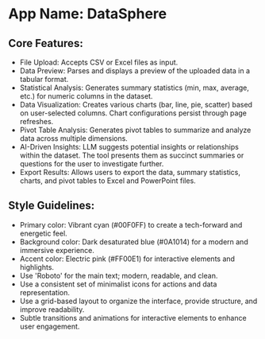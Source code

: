 # **App Name**: DataSphere

## Core Features:

- File Upload: Accepts CSV or Excel files as input.
- Data Preview: Parses and displays a preview of the uploaded data in a tabular format.
- Statistical Analysis: Generates summary statistics (min, max, average, etc.) for numeric columns in the dataset.
- Data Visualization: Creates various charts (bar, line, pie, scatter) based on user-selected columns. Chart configurations persist through page refreshes.
- Pivot Table Analysis: Generates pivot tables to summarize and analyze data across multiple dimensions.
- AI-Driven Insights: LLM suggests potential insights or relationships within the dataset. The tool presents them as succinct summaries or questions for the user to investigate further.
- Export Results: Allows users to export the data, summary statistics, charts, and pivot tables to Excel and PowerPoint files.

## Style Guidelines:

- Primary color: Vibrant cyan (#00F0FF) to create a tech-forward and energetic feel.
- Background color: Dark desaturated blue (#0A1014) for a modern and immersive experience.
- Accent color: Electric pink (#FF00E1) for interactive elements and highlights.
- Use 'Roboto' for the main text; modern, readable, and clean.
- Use a consistent set of minimalist icons for actions and data representation.
- Use a grid-based layout to organize the interface, provide structure, and improve readability.
- Subtle transitions and animations for interactive elements to enhance user engagement.